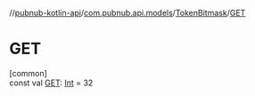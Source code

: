 //[pubnub-kotlin-api](../../../index.md)/[com.pubnub.api.models](../index.md)/[TokenBitmask](index.md)/[GET](-g-e-t.md)

# GET

[common]\
const val [GET](-g-e-t.md): [Int](https://kotlinlang.org/api/latest/jvm/stdlib/kotlin/-int/index.html) = 32
